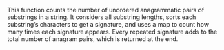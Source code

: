 This function counts the number of unordered anagrammatic pairs of substrings in a string. It considers all substring lengths, sorts each substring’s characters to get a signature, and uses a map to count how many times each signature appears. Every repeated signature adds to the total number of anagram pairs, which is returned at the end.